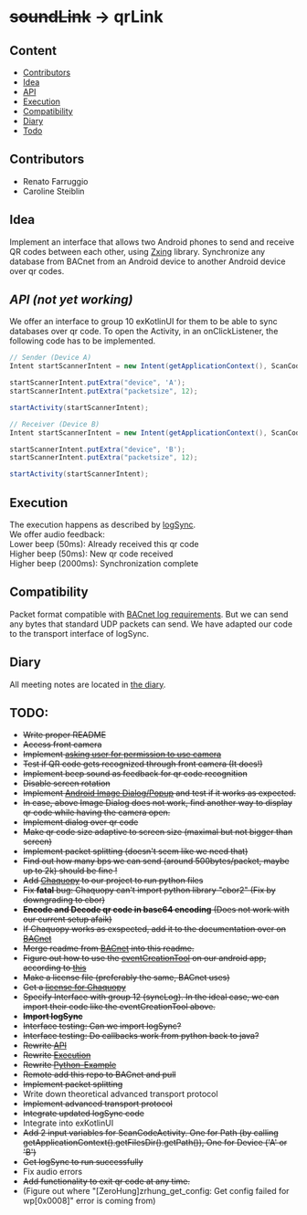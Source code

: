 # ~~soundLink~~ -> qrLink

## Content
* [Contributors](#contributors)
* [Idea](#idea)
* [API](#api)
* [Execution](#execution)
* [Compatibility](#compatibility)
* [Diary](#diary)
* [Todo](#todo)

## Contributors
* Renato Farruggio
* Caroline Steiblin

## Idea
Implement an interface that allows two Android phones to send and receive QR codes between each other, using [Zxing](https://github.com/zxing/zxing) library. 
Synchronize any database from BACnet from an Android device to another Android device over qr codes.


## ___API (not yet working)___
We offer an interface to group 10 exKotlinUI for them to be able to sync databases over qr code.
To open the Activity, in an onClickListener, the following code has to be implemented.
```java
// Sender (Device A)
Intent startScannerIntent = new Intent(getApplicationContext(), ScanCodeActivity.class);

startScannerIntent.putExtra("device", 'A');
startScannerIntent.putExtra("packetsize", 12);

startActivity(startScannerIntent);
```
```java
// Receiver (Device B)
Intent startScannerIntent = new Intent(getApplicationContext(), ScanCodeActivity.class);

startScannerIntent.putExtra("device", 'B');
startScannerIntent.putExtra("packetsize", 12);

startActivity(startScannerIntent);
```


## Execution
The execution happens as described by [logSync](https://github.com/cn-uofbasel/BACnet/tree/master/groups/12-logSync).  
We offer audio feedback:  
Lower beep (50ms): Already received this qr code  
Higher beep (50ms): New qr code received  
Higher beep (2000ms): Synchronization complete  


<!--
## ___Python-Example (out of date)___
Code on python side should look like this:  
```python
   def startLogSync(rdcb, wrcb):
     t = threading.Thread(Log_Sync_Thread, args=(rdcb,wrcb))
     t.start()
   
   class Log_Sync_Thread:
     def __init__(self):
       pass
       
     def run(rdcb, wrcb):
       self.recv = rdcb
       self.send = wrcb
       while True:
         ... # Main loop
```
-->

## Compatibility
Packet format compatible with [BACnet log requirements](https://github.com/cn-uofbasel/BACnet/blob/master/doc/BACnet-event-structure.md). But we can send any bytes that standard UDP packets can send. We have adapted our code to the transport interface of logSync.

## Diary
All meeting notes are located in [the diary](https://github.com/cn-uofbasel/BACnet/blob/master/groups/02-soundLink/documents/Tagebuch.md).

## TODO:
* ~~Write proper README~~
* ~~Access front camera~~
* ~~Implement [asking user for permission to use camera](https://github.com/ParkSangGwon/TedPermission)~~
* ~~Test if QR code gets recognized through front camera (It does!)~~
* ~~Implement beep sound as feedback for qr code recognition~~
* ~~Disable screen rotation~~
* ~~Implement [Android Image Dialog/Popup](https://stackoverflow.com/questions/7693633/android-image-dialog-popup) and test if it works as expected.~~
* ~~In case, above Image Dialog does not work, find another way to display qr code while having the camera open.~~
* ~~Implement dialog over qr code~~
* ~~Make qr code size adaptive to screen size (maximal but not bigger than screen)~~
* ~~Implement packet splitting (doesn't seem like we need that)~~
* ~~Find out how many bps we can send (around 500bytes/packet, maybe up to 2k) should be fine !~~
* ~~Add [Chaquopy](https://chaquo.com/chaquopy/) to our project to run python files~~
* ~~Fix __fatal__ bug: Chaquopy can't import python library "cbor2" (Fix by downgrading to cbor)~~
* ~~__Encode and Decode qr code in base64 encoding__ (Does not work with our current setup afaik)~~
* ~~If Chaquopy works as exspected, add it to the documentation over on [BACnet](https://github.com/cn-uofbasel/BACnet/tree/master/groups/02-soundLink)~~
* ~~Merge readme from [BACnet](https://github.com/cn-uofbasel/BACnet/tree/master/groups/02-soundLink) into this readme.~~
* ~~Figure out how to use the [eventCreationTool](https://github.com/cn-uofbasel/BACnet/tree/master/groups/04-logMerge/eventCreationTool) on our android app, according to [this](https://chaquo.com/chaquopy/doc/current/java.html)~~
* ~~Make a license file (preferably the same, BACnet uses)~~
* ~~Get a [license for Chaquopy](https://chaquo.com/chaquopy/license/?app=ch.unibas.qrscanner)~~
* ~~Specify Interface with group 12 (syncLog). In the ideal case, we can import their code like the eventCreationTool above.~~
* ~~__Import logSync__~~
* ~~Interface testing: Can we import logSync?~~
* ~~Interface testing: Do callbacks work from python back to java?~~
* ~~Rewrite [API](#api)~~
* ~~Rewrite [Execution](#execution)~~
* ~~Rewrite [Python-Example](#python-example)~~
* ~~Remote add this repo to BACnet and pull~~
* ~~Implement packet splitting~~
* Write down theoretical advanced transport protocol
* ~~Implement advanced transport protocol~~
* ~~Integrate updated logSync code~~
* Integrate into exKotlinUI 
* ~~Add 2 input variables for ScanCodeActivity. One for Path (by calling getApplicationContext().getFilesDir().getPath()), One for Device ('A' or 'B')~~
* ~~Get logSync to run successfully~~
* Fix audio errors
* ~~Add functionality to exit qr code at any time.~~
* (Figure out where "[ZeroHung]zrhung_get_config: Get config failed for wp[0x0008]" error is coming from)
